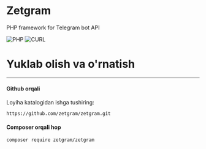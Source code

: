 # Zetgram 
PHP framework for Telegram bot API

![PHP](https://img.shields.io/badge/php-%3E%3D7.4-8892bf.svg)
![CURL](https://img.shields.io/badge/cURL-required-green.svg)


# Yuklab olish va o'rnatish
---------
#### Github orqali

Loyiha katalogidan ishga tushiring:
```
https://github.com/zetgram/zetgram.git
```
#### Composer orqali hop
```
composer require zetgram/zetgram

```
